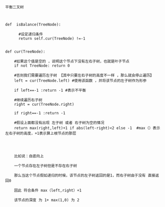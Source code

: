 
    平衡二叉树
    
    
    
    def  isBalance(TreeNode):
            
          #设定递归条件
          return self.cur(TreeNode) !=-1
    
    
    def cur(TreeNode):
    
        #如果这个值是空的 ，说明这个节点下没有左右子树，也就是叶子节点
        if not TreeNode: return 0
        
        #否则我们需要遍历左子树 【其中只要左右子树的高度不一样 ，那么就会停止遍历】
        left = cur(TreeNode.left) #使用该函数 ，并将该节点的左子树作为形参
        
        if left==-1 :return -1 #表示不平衡
        
        #继续遍历右子树
        right = cur(TreeNode.right) 
        
        if right==-1 :return -1
        
        #假设上面都没有出现 左子树 或者 右子树为空的情况
        return max(right,left)+1 if abs(left-right)<2 else -1  #max（）表示左右子树的高度，+1表示算上根节点的那层
        
        
        
        
        比如说：自底向上
        
        一个节点存在左子树但是不存在右子树
        
        那么当这个节点假如递归的时候，该节点的左子树返回的是1，而右子树由于没有 直接返回0
        
        因此 符合条件 max（left,right）+1
        
        该节点的深度 为 1+ max(1,0) 为 2
        
        
        
